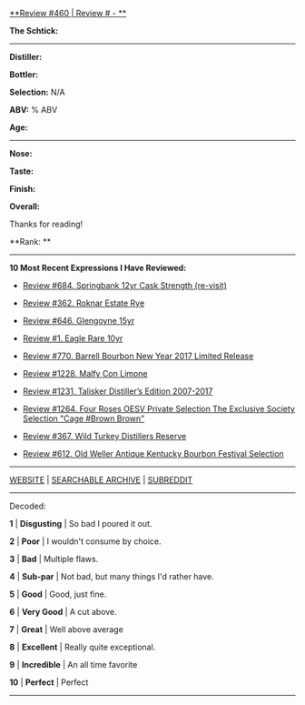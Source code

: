 
[**Review #460 |  Review # - **]()

**The Schtick:** 

-----

**Distiller:** 

**Bottler:** 

**Selection:** N/A

**ABV:** % ABV

**Age:**  

-----

**Nose:**  

**Taste:** 

**Finish:** 

**Overall:** 

Thanks for reading!

**Rank: **

----- 

**10 Most Recent  Expressions I Have Reviewed:** 

- [Review #684. Springbank 12yr Cask Strength (re-visit)]( https://t8ke.review/review-684-springbank-12yr-cask-strength-revisit/) 

- [Review #362. Roknar Estate Rye]( https://t8ke.review/review-362-roknar-estate-rye/) 

- [Review #646. Glengoyne 15yr]( https://t8ke.review/review-646-glengoyne-15yr/) 

- [Review #1. Eagle Rare 10yr]( https://t8ke.review) 

- [Review #770. Barrell Bourbon New Year 2017 Limited Release]( https://t8ke.review/review-770-barrell-bourbon-new-year-limited-edition-2017/) 

- [Review #1228. Malfy Con Limone]( https://t8ke.review/review-1228-malfy-con-limone) 

- [Review #1231. Talisker Distiller’s Edition 2007-2017]( https://t8ke.review/review-1231-talisker-distillers-edition-2007-2017) 

- [Review #1264. Four Roses OESV Private Selection The Exclusive Society Selection "Cage #Brown Brown"]( https://t8ke.review/review-1264-four-roses-oesv-private-selection-the-exclusive-society-selection-cage-brown-brown) 

- [Review #367. Wild Turkey Distillers Reserve]( https://t8ke.review/review-367-wild-turkey-distillers-reserve-japan-export-13yr/) 

- [Review #612. Old Weller Antique Kentucky Bourbon Festival Selection]( https://t8ke.review/review-612-old-weller-antique-kentucky-bourbon-festival/) 

-----

[WEBSITE](https://t8ke.review) | [SEARCHABLE ARCHIVE](https://t8ke.review/review-archive/) | [SUBREDDIT](https://reddit.com/r/t8kereviews)

-----

Decoded:

**1** | **Disgusting** | So bad I poured it out.

**2** | **Poor** | I wouldn't consume by choice.

**3** | **Bad** | Multiple flaws.

**4** | **Sub-par** | Not bad, but many things I'd rather have.

**5** | **Good** | Good, just fine.

**6** | **Very Good** | A cut above.

**7** | **Great** | Well above average

**8** | **Excellent** | Really quite exceptional.

**9** | **Incredible** | An all time favorite

**10** | **Perfect** | Perfect

----

